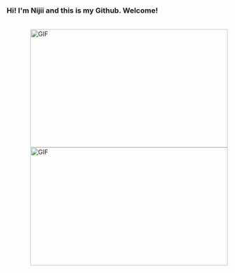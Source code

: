 ### Hi! I'm Nijii and this is my Github. Welcome!

<br />
<img align="right" height="270px" width="450px" alt="GIF" src="https://media.giphy.com/media/1gVUhlXhETaRRxzeHO/giphy.gif.gif" />

<img align="right" height="270px" width="450px" alt="GIF" src="https://media3.giphy.com/media/xUPGGDNsLvqsBOhuU0/giphy.gif?cid=ecf05e47knclmwc4a2dewezr27njfzeepaw8hps98dohz1tp&rid=giphy.gif" />
